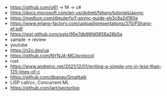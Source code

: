 

* https://github.com/o61 -> f# -> c#
* https://docs.microsoft.com/en-us/dotnet/fsharp/tutorials/async
* https://medium.com/@eulerfx/f-async-guide-eb3c8a2d180a
* https://www.erlang-factory.com/upload/presentations/270/FSharp-ef.pdf
* https://gist.github.com/sgtz/95e7db96fd0858a28b5a
* sample -> review
* youtube
* https://n2o.dev/ua
* https://github.com/NYNJA-MC/protocol
* rust
* https://www.andreinc.net/2021/12/01/writing-a-simple-vm-in-less-than-125-lines-of-c
* https://github.com/dbanay/Smalltalk
* LISP call/cc; Concurrent ML
* https://github.com/jart/sectorlisp
